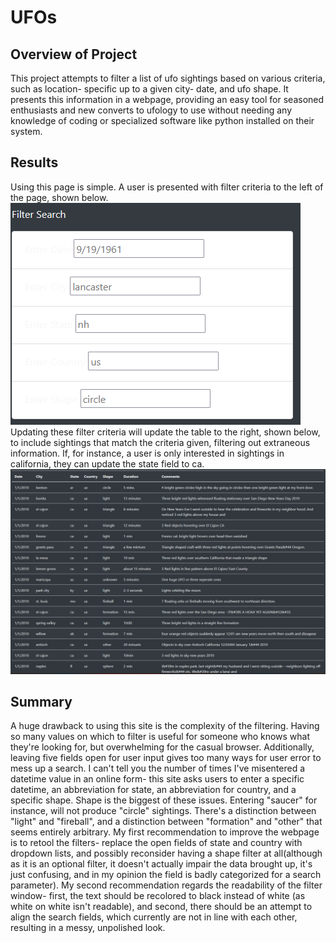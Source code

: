 # UFOs
## Overview of Project
This project attempts to filter a list of ufo sightings based on various criteria, such as location- specific up to a given city- date, and ufo shape. 
It presents this information in a webpage, providing an easy tool for seasoned enthusiasts and new converts to ufology to use without needing any knowledge of coding or specialized software like python installed on their system.
## Results
Using this page is simple.
A user is presented with filter criteria to the left of the page, shown below.  
![](https://github.com/ChrisJAnderson/UFOs/blob/main/static/images/FilterSearch.png)  
Updating these filter criteria will update the table to the right, shown below, to include sightings that match the criteria given, filtering out extraneous information.
If, for instance, a user is only interested in sightings in california, they can update the state field to ca.  
![](https://github.com/ChrisJAnderson/UFOs/blob/main/static/images/SightingsTable.png)
## Summary
A huge drawback to using this site is the complexity of the filtering. Having so many values on which to filter is useful for someone who knows what they're looking for, but overwhelming for the casual browser. Additionally, leaving five fields open for user input gives too many ways for user error to mess up a search. I can't tell you the number of times I've misentered a datetime value in an online form- this site asks users to enter a specific datetime, an abbreviation for state, an abbreviation for country, and a specific shape. Shape is the biggest of these issues. Entering "saucer" for instance, will not produce "circle" sightings. There's a distinction between "light" and "fireball", and a distinction between "formation" and "other" that seems entirely arbitrary. My first recommendation to improve the webpage is to retool the filters- replace the open fields of state and country with dropdown lists, and possibly reconsider having a shape filter at all(although as it is an optional filter, it doesn't actually impair the data brought up, it's just confusing, and in my opinion the field is badly categorized for a search parameter). My second recommendation regards the readability of the filter window- first, the text should be recolored to black instead of white (as white on white isn't readable), and second, there should be an attempt to align the search fields, which currently are not in line with  each other, resulting in a messy, unpolished look.
